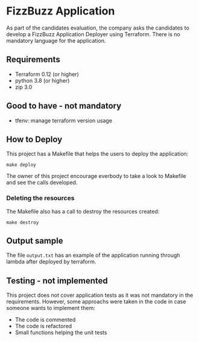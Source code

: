 # FizzBuzz Application

As part of the candidates evaluation, the company asks the candidates to develop a FizzBuzz Application Deployer using Terraform.
There is no mandatory language for the application.

## Requirements

 - Terraform 0.12 (or higher)
 - python 3.8 (or higher)
 - zip 3.0

## Good to have - not mandatory

  - tfenv: manage terraform version usage

## How to Deploy

This project has a Makefile that helps the users to deploy the application:
```
make deploy
```

The owner of this project encourage everbody to take a look to Makefile and see the calls developed.

### Deleting the resources

The Makefile also has a call to destroy the resources created:
```
make destroy
```

## Output sample

The file `output.txt` has an example of the application running through lambda after deployed by terraform.


## Testing - not implemented

This project does not cover application tests as it was not mandatory in the requirements. However, some approachs were taken in the code in case someone wants to implement them:
- The code is commented
- The code is refactored
- Small functions helping the unit tests
